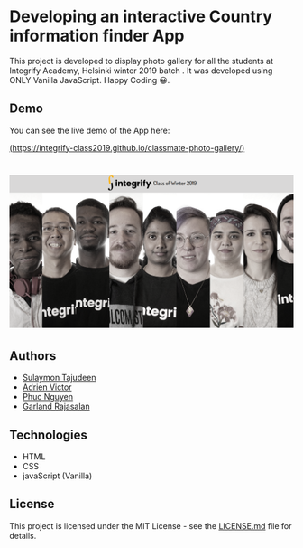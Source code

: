 # Developing an interactive Country information finder App

This project is developed to display photo gallery for all the students at Integrify Academy, Helsinki winter 2019 batch . It was developed using ONLY Vanilla JavaScript. Happy Coding 😀.

## Demo

You can see the live demo of the App here:

[(https://integrify-class2019.github.io/classmate-photo-gallery/)](https://integrify-class2019.github.io/classmate-photo-gallery/)

# <p align="center"><img src="assets/demo.png"/></p>

## Authors

-   [Sulaymon Tajudeen](https://github.com/Sulaymon333)
-   [Adrien Victor](https://github.com/AdrienVictor)
-   [Phuc Nguyen](https://github.com/StevePhuc)
-   [Garland Rajasalan](https://github.com/Rajasalan)

## Technologies

-   HTML
-   CSS
-   javaScript (Vanilla)

## License

This project is licensed under the MIT License - see the [LICENSE.md](./LICENSE.md) file for details.
